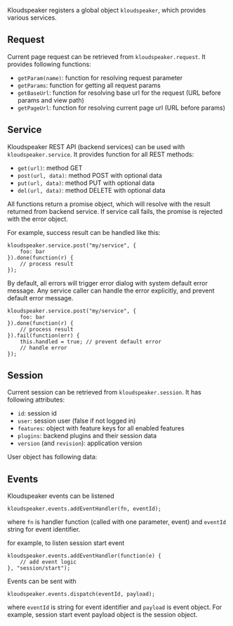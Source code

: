 Kloudspeaker registers a global object `kloudspeaker`, which provides various services.

## Request

Current page request can be retrieved from `kloudspeaker.request`. It provides following functions:

* `getParam(name)`: function for resolving request parameter
* `getParams`: function for getting all request params
* `getBaseUrl`: function for resolving base url for the request (URL before params and view path)
* `getPageUrl`: function for resolving current page url (URL before params)

## Service

Kloudspeaker REST API (backend services) can be used with `kloudspeaker.service`. It provides function for all REST methods:

* `get(url)`: method GET
* `post(url, data)`: method POST with optional data
* `put(url, data)`: method PUT with optional data
* `del(url, data)`: method DELETE with optional data

All functions return a promise object, which will resolve with the result returned from backend service. If service call fails, the promise is rejected with the error object.

For example, success result can be handled like this:

    kloudspeaker.service.post("my/service", {
        foo: bar
    }).done(function(r) {
        // process result
    });

By default, all errors will trigger error dialog with system default error message. Any service caller can handle the error explicitly, and prevent default error message.

    kloudspeaker.service.post("my/service", {
        foo: bar
    }).done(function(r) {
        // process result
    }).fail(function(err) {
        this.handled = true; // prevent default error
        // handle error
    });

## Session

Current session can be retrieved from `kloudspeaker.session`. It has following attributes:

* `id`: session id
* `user`: session user (false if not logged in)
* `features`: object with feature keys for all enabled features
* `plugins`: backend plugins and their session data
* `version` (and `revision`): application version

User object has following data:

## Events

Kloudspeaker events can be listened

    kloudspeaker.events.addEventHandler(fn, eventId);

where `fn` is handler function (called with one parameter, event) and `eventId` string for event identifier.

for example, to listen session start event

    kloudspeaker.events.addEventHandler(function(e) {
        // add event logic
    }, "session/start");

Events can be sent with

    kloudspeaker.events.dispatch(eventId, payload);

where `eventId` is string for event identifier and `payload` is event object. For example, session start event payload object is the session object.